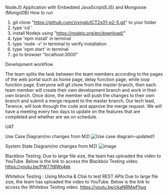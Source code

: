 NodeJS Application with Embedded JavaScript(EJS) and Mongoose (MongoDB)
How to run

1. git clone "https://github.com/ziyingb/ICT2x01-p2-5.git" to your folder
2. type 'cd <folder path>' 
3. install Nodejs using "https://nodejs.org/en/download/"
4. type 'npm install' in terminal 
5. type 'node -v' in terminal to verify installation
6. type 'npm start' in terminal
7. go to browser "localhost:3000"


Development workflow
 
The team splits the task between the team members according to the pages of the web portal such as home page, delay function page, while loop function page. Everyone will git clone from the master branch, then each team member will create their own development branch and work in their own branch. Once done, the member will push the changes to their own branch and submit a merge request to the master branch. Our tech lead, Terence, will look through the code and approve the merge request. We will have a meeting every two days to update on the features that are completed and whether are we on schedule.  

 
UAT

Use Case Diagram(no changes from M2)
![Use case diagram-updated1](https://user-images.githubusercontent.com/48317019/144759755-eeb6380e-796c-42ed-9a21-eaacf6ce2091.png)

System State Diagram(no changes from M2)
![image](https://user-images.githubusercontent.com/48317019/144759765-a99d55cd-1e93-4b4e-86e5-e4fa5a5dfc2c.png)

Blackbox Testing:
Due to large file size, the team has uploaded the video to YouTube. Below is the link to access the Blackbox Testing video.
https://youtu.be/PW77t6Ws4ek 
 
Whitebox Testing : Using Mocha & Chai to test REST APIs
Due to large file size, the team has uploaded the video to YouTube. Below is the link to access the Whitebox Testing video.
https://youtu.be/ckaNRMwFhug


